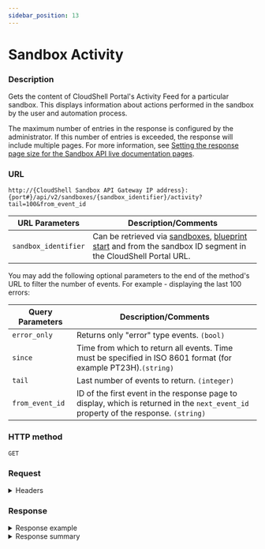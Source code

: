 ```yaml
---
sidebar_position: 13
---
```



# Sandbox Activity

### Description

Gets the content of CloudShell Portal's Activity Feed for a particular sandbox. This displays information about actions performed in the sandbox by the user and automation process.

The maximum number of entries in the response is configured by the administrator. If this number of entries is exceeded, the response will include multiple pages. For more information, see [Setting the response page size for the Sandbox API live documentation pages](https://help.quali.com/Online%20Help/0.0/Portal/Content/Admn/Wrk-wth-Cnfg-Ky.htm#Controll).

### URL

`http://{CloudShell Sandbox API Gateway IP address}:{port#}/api/v2/sandboxes/{sandbox_identifier}/activity?tail=100&from_event_id`

| URL Parameters | Description/Comments |
| --- | --- |
| `sandbox_identifier` | Can be retrieved via [sandboxes](./sandboxes.md), [blueprint start](./blueprint-start.md) and from the sandbox ID segment in the CloudShell Portal URL. |

You may add the following optional parameters to the end of the method's URL to filter the number of events. For example - displaying the last 100 errors:

| Query Parameters | Description/Comments |
| --- | --- |
| `error_only` | Returns only "error" type events. `(bool)` |
| `since` | Time from which to return all events. Time must be specified in ISO 8601 format (for example PT23H).`(string)` |
| `tail` | Last number of events to return. `(integer)` |
| `from_event_id` | ID of the first event in the response page to display, which is returned in the `next_event_id` property of the response. `(string)` |

### HTTP method

`GET`

### Request

<details>
<summary>Headers</summary>

Example header format for the `sandbox activity` method:

`Authorization: Basic <authorization token returned from the login method>`

`Content-Type: application/json`

By default, the method's response includes all the events that occurred during the sandbox's lifecycle.

</details>

### Response

<details>
<summary>Response example</summary>

The `sandbox activity` method returns the events from the Activity Feed of a particular sandbox. The response includes :

```javascript
{
   "num_returned_events":"20",
   "more_pages":"false",
   "next_event_id":"99434",
   "events":[
      {
         "id":"82159835-2d95-46a9-95ec-9251963d203d",
         "event_type":"success",
         "event_text":"Sandbox 'MyBlueprint' has started",
         "output":"Null",
         "time":"2017-01-15T09:51:17Z"
	  "execution_server": null
      },
      {
         "id":"79549eaf-7f1a-4180-a88b-e7da27e5075b",
         "event_type":"success",
         "event_text":"'Deploy' resource command on 'vCenter VM From...' started",
         "output":"Null",
         "time":"2017-01-15T09:51:17Z"
	  "execution_server": "WIN-ES-NY"
      }
   ]
}
```
</details>

<details>
<summary>Response summary</summary>

The response output properties of the `sandbox activity` method are described in the following table.

| Property | Sub Property | Description/Comments |
| --- | --- | --- |
| `number_of_returned_events` |   | The number of events in the Activity Feed that match the filter criteria in the request. `(integer)` |
| `more_pages` |   | (Relevant if the response includes multiple pages) `true` indicates that there are additional events that are not displayed in this response page `(bool)` |
| `next_event_id` |   | (Relevant if the response includes multiple pages) The ID of the first event on the next page of the response. `(integer)` <br/> Note: To get the next page, run the method again with this value in the `from_event_id` input parameter. |
| `events` |   | The details of the Activity Feed events `(array)` |
|   | `id` | The ID of the event `(string)` |
|   | `event_type` | The type of event ("success"/"error") `(string)` |
|   | `event_text` | The text displayed in the Activity Feed for the event `(string)` |
|   | `output` | (Events related to command execution) Text displayed as output of the command `(string)` |
|   | `time` | The time in which the Activity Feed event was logged `(string)` |
|   | `execution_server` | Name of the execution server that executed the command. `(string)` |

</details>